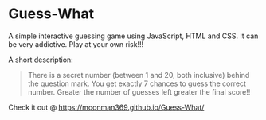 # Guess-What
A simple interactive guessing game using JavaScript, HTML and CSS.
It can be very addictive.
Play at your own risk!!!

A short description:
> There is a secret number (between 1 and 20, both inclusive) behind the question mark.
> You get exactly 7 chances to guess the correct number.
> Greater the number of guesses left greater the final score!!

Check it out @ https://moonman369.github.io/Guess-What/
